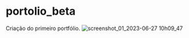 # portolio_beta
Criação do primeiro portfólio.
![screenshot_01_2023-06-27 10h09_47](https://github.com/viannawp/portolio_beta/assets/88806375/6d506ec6-c944-4488-be63-1ffa594bdcf8)